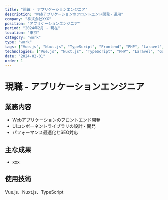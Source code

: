 ```yaml
---
title: "現職 - アプリケーションエンジニア"
description: "Webアプリケーションのフロントエンド開発・運用"
company: "株式会社XXX"
position: "アプリケーションエンジニア"
period: "2024年2月 - 現在"
location: "東京"
category: "work"
type: "work"
tags: ["Vue.js", "Nuxt.js", "TypeScript", "Frontend", "PHP", "Laravel", "Web開発"]
technologies: ["Vue.js", "Nuxt.js", "TypeScript", "PHP", "Laravel", "Go"]
date: "2024-02-01"
order: 1
---
```


# 現職 - アプリケーションエンジニア

## 業務内容

- Webアプリケーションのフロントエンド開発
- UIコンポーネントライブラリの設計・開発
- パフォーマンス最適化とSEO対応

## 主な成果

- xxx

## 使用技術

Vue.js、Nuxt.js、TypeScript